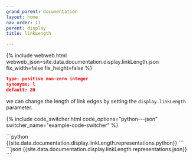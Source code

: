 ```yaml
---
grand_parent: documentation
layout: home
nav_order: 11
parent: display
title: linkLength

---
```


{% include webweb.html webweb_json=site.data.documentation.display.linkLength.json fix_width=false fix_height=false %}

```json
type: positive non-zero integer
synonyms: l
default: 20
````
we can change the length of link edges by setting the `display.linkLength` parameter.

{% include code_switcher.html code_options="python---json" switcher_name="example-code-switcher" %}
<div class='select-code-block example-code-switcher python-code-block select-code-block-visible'></div>
```python
{{site.data.documentation.display.linkLength.representations.python}}
```
<div class='select-code-block example-code-switcher json-code-block'></div>
```json
{{site.data.documentation.display.linkLength.representations.json}}
```